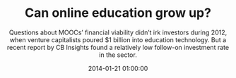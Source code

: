 ---
layout: post
title:  "Can online education grow up?"
subtitle:  "Questions about MOOCs’ financial viability didn’t irk investors during 2012, when venture capitalists poured $1 billion into education technology. But a recent report by CB Insights found a relatively low follow-on investment rate in the sector."
date:   2014-01-21 01:00:00
refurl: http://upstart.bizjournals.com/companies/innovation/2014/01/19/can-online-education-grow-up.html?page=all
source: bizjournals.com
categories: linkpost
---